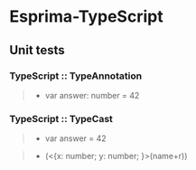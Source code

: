 # Esprima-TypeScript

## Unit tests

### TypeScript :: TypeAnnotation

> * var answer: number = 42

### TypeScript :: TypeCast

> * var answer = <Teste>42

> * (<{x: number; y: number; }>(name+r))